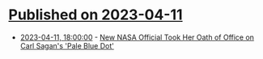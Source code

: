 # [Published on 2023-04-11](index.md)

* [2023-04-11, 18:00:00](https://science.slashdot.org/story/23/04/11/1757210/new-nasa-official-took-her-oath-of-office-on-carl-sagans-pale-blue-dot?utm_source=rss1.0mainlinkanon&utm_medium=feed) - [New NASA Official Took Her Oath of Office on Carl Sagan's 'Pale Blue Dot'](https://science.slashdot.org/story/23/04/11/1757210/new-nasa-official-took-her-oath-of-office-on-carl-sagans-pale-blue-dot?utm_source=rss1.0mainlinkanon&utm_medium=feed)
